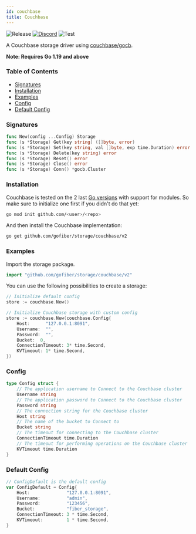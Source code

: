 ```yaml
---
id: couchbase
title: Couchbase
---
```


![Release](https://img.shields.io/github/v/tag/gofiber/storage?filter=couchbase*)
[![Discord](https://img.shields.io/discord/704680098577514527?style=flat&label=%F0%9F%92%AC%20discord&color=00ACD7)](https://gofiber.io/discord)
![Test](https://img.shields.io/github/actions/workflow/status/gofiber/storage/test-couchbase.yml?label=Tests)

A Couchbase storage driver using [couchbase/gocb](https://github.com/couchbase/gocb).

**Note: Requires Go 1.19 and above**

### Table of Contents
- [Signatures](#signatures)
- [Installation](#installation)
- [Examples](#examples)
- [Config](#config)
- [Default Config](#default-config)

### Signatures
```go
func New(config ...Config) Storage
func (s *Storage) Get(key string) ([]byte, error)
func (s *Storage) Set(key string, val []byte, exp time.Duration) error
func (s *Storage) Delete(key string) error
func (s *Storage) Reset() error
func (s *Storage) Close() error
func (s *Storage) Conn() *gocb.Cluster
```
### Installation
Couchbase is tested on the 2 last [Go versions](https://golang.org/dl/) with support for modules. So make sure to initialize one first if you didn't do that yet:
```bash
go mod init github.com/<user>/<repo>
```
And then install the Couchbase implementation:
```bash
go get github.com/gofiber/storage/couchbase/v2
```

### Examples
Import the storage package.
```go
import "github.com/gofiber/storage/couchbase/v2"
```

You can use the following possibilities to create a storage:
```go
// Initialize default config
store := couchbase.New()

// Initialize Couchbase storage with custom config
store := couchbase.New(couchbase.Config{
	Host:      "127.0.0.1:8091",
	Username:  "",
	Password:  "",
	Bucket:  0,
	ConnectionTimeout: 3* time.Second,
	KVTimeout: 1* time.Second,
})
```

### Config
```go
type Config struct {
    // The application username to Connect to the Couchbase cluster
    Username string
    // The application password to Connect to the Couchbase cluster
    Password string
    // The connection string for the Couchbase cluster
    Host string
    // The name of the bucket to Connect to
    Bucket string
    // The timeout for connecting to the Couchbase cluster
    ConnectionTimeout time.Duration
    // The timeout for performing operations on the Couchbase cluster
    KVTimeout time.Duration
}
```

### Default Config
```go
// ConfigDefault is the default config
var ConfigDefault = Config{
    Host:              "127.0.0.1:8091",
    Username:          "admin",
    Password:          "123456",
    Bucket:            "fiber_storage",
    ConnectionTimeout: 3 * time.Second,
    KVTimeout:         1 * time.Second,
}
```
